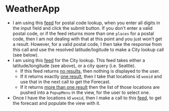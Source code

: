 # WeatherApp

- I am using this [feed](https://api.zippopotam.us/us/98115 "feed") for postal code lookup, when you enter all digits in the input field and click the submit button. If you don't enter a valid postal code, or if the feed returns more than one `places` for a postal code, then I am not dealing with that at this point and you just won't get a result. However, for a valid postal code, I then take the response from this call and use the resolved latitude/logitude to make a City lookup call (see below).
- I am using this [feed](https://www.metaweather.com/api/#location "feed") for the City lookup. This feed takes either a latitude/longitude (see above), or a city query (i.e. Seattle).
    - If this feed returns [no results](https://www.metaweather.com/api/location/search/?query=zzz "no results"), then nothing is displayed to the user.
    - If it returns exactly [one result](https://www.metaweather.com/api/location/search/?query=seattle "one result"), then I take that locations id `woeid` and use that in the next call to get the Forecast.
    - If it returns [more than one result](https://www.metaweather.com/api/location/search/?query=sea "more than one result") then the list of those locations are pushed into a `PopupMenu` in the view, for the user to select one.
- Once I have the locations id `woeid`, then I make a call to this [feed](https://www.metaweather.com/api/location/44418/ "feed"), to get the forecast and populate the view with it.
